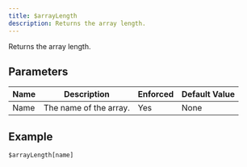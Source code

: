 ```yaml
---
title: $arrayLength
description: Returns the array length.
---
```


Returns the array length.
## Parameters
| Name |      Description       | Enforced | Default Value |
|------|------------------------|----------|---------------|
| Name | The name of the array. | Yes      | None          |
## Example
```
$arrayLength[name]
```